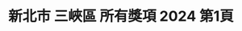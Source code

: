 ---
title: "新北市 三峽區 所有獎項 2024 第1頁"
description: "新北市 三峽區 所有獎項 2024 獲獎餐廳 第1頁"
keywords:
  - 美食競賽
  - 台灣美食
  - 美食精選
datePublished: "2025-06-30"
dateModified: "2025-07-06"
city: "新北市"
district: "三峽區"
award: "所有獎項"
year: "2024"
page: 1
count: 1

restaurants:
  - name: "老私房牛肉麵"
    city: "新北市"
    district: "三峽區"
    address: "237新北市三峽區國際一街66-1號1樓"
    phone: "0286716200"
    geo: "24.942176590197523, 121.37248716140101"
    link: "新北市/三峽區/老私房牛肉麵"
    google_map: "https://maps.app.goo.gl/jfxtY51ijSGCUGRDA"
    footinder: "https://footinder.com.tw/%E6%96%B0%E5%8C%97%E5%B8%82%E4%B8%89%E5%B3%BD%E5%8D%80/64664/"
    award:
    - name: "台北國際牛肉麵節"
      year: "2024"
---